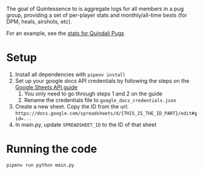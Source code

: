 The goal of Quintessence to is aggregate logs for all members in a pug group, providing a set of per-player stats and monthly/all-time bests (for DPM, heals, airshots, etc).

For an example, see the [stats for Quindali Pugs](https://docs.google.com/spreadsheets/d/13lTISEHbpGld1-wtu9dTYd3KCAoKkOegzIiRA4KhYeU/)

# Setup
1. Install all dependencies with `pipenv install`
2. Set up your google docs API credentials by following the steps on the [Google Sheets API guide](https://developers.google.com/sheets/api/quickstart/python)
    1. You only need to go through steps 1 and 2 on the guide
    2. Rename the credentials file to `google_docs_credentials.json`
3. Create a new sheet. Copy the ID from the url: `https://docs.google.com/spreadsheets/d/{THIS_IS_THE_ID_PART}/edit#gid=...`
4. In main.py, update `SPREADSHEET_ID` to the ID of that sheet

# Running the code
`pipenv run python main.py`
